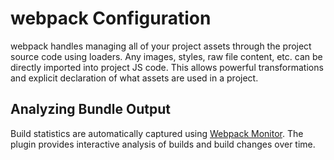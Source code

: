 # webpack Configuration

webpack handles managing all of your project assets through the project source
code using loaders. Any images, styles, raw file content, etc. can be directly
imported into project JS code. This allows powerful transformations and explicit
declaration of what assets are used in a project.

## Analyzing Bundle Output

Build statistics are automatically captured using [Webpack Monitor][]. The
plugin provides interactive analysis of builds and build changes over time.

<!-- Links -->

[webpack monitor]: https://github.com/webpackmonitor/webpackmonitor

<!--
- webpack (webpack.config.js)
  - Copy (/public index.html, favicon.ico)
  - Output (/build)


* An exported function will be called with an env defined with the `--env` option:
 * ```sh
 * webpack --env=production
 * ```


* The returned configuration object has the following shape:
 * ```json
 * {
 *   entry: {},
 *   output: {},
 *   devtool: '',
 *   resolve: {},
 *   module: {
 *     rules: []
 *   },
 *   plugins: [],
 *   // Production env only
 *   bail: true,
 *   performance: {},
 *   // Development env only
 *   devServer: {}
 * }
 * ```
-->
